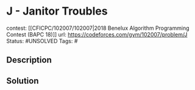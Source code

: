 # J - Janitor Troubles

contest: [[CFICPC/102007/102007|2018 Benelux Algorithm Programming Contest (BAPC 18)]]
url: https://codeforces.com/gym/102007/problem/J
Status: #UNSOLVED
Tags: #

## Description

## Solution

